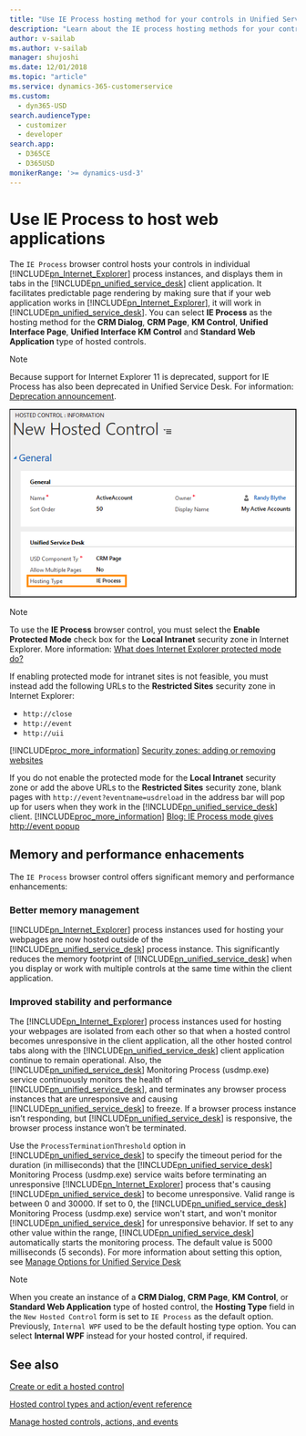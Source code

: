 ```yaml
---
title: "Use IE Process hosting method for your controls in Unified Service Desk | MicrosoftDocs"
description: "Learn about the IE process hosting methods for your controls in Unified Service Desk."
author: v-sailab
ms.author: v-sailab
manager: shujoshi
ms.date: 12/01/2018
ms.topic: "article"
ms.service: dynamics-365-customerservice
ms.custom: 
  - dyn365-USD
search.audienceType: 
  - customizer
  - developer
search.app: 
  - D365CE
  - D365USD
monikerRange: '>= dynamics-usd-3'
---
```


# Use IE Process to host web applications

 The `IE Process` browser control hosts your controls in individual [!INCLUDE[pn_Internet_Explorer](../includes/pn-internet-explorer.md)] process instances, and displays them in tabs in the [!INCLUDE[pn_unified_service_desk](../includes/pn-unified-service-desk.md)] client application. It facilitates predictable page rendering by making sure that if your web application works in [!INCLUDE[pn_Internet_Explorer](../includes/pn-internet-explorer.md)], it will work in [!INCLUDE[pn_unified_service_desk](../includes/pn-unified-service-desk.md)]. You can select **IE Process** as the hosting method for the **CRM Dialog**, **CRM Page**, **KM Control**, **Unified Interface Page**, **Unified Interface KM Control** and **Standard Web Application** type of hosted controls.

> [!Note]
>
> Because support for Internet Explorer 11 is deprecated, support for IE Process has also been deprecated in Unified Service Desk. For information: [Deprecation announcement](../customer-service/deprecations-customer-service.md#internetexplorer11).

 ![Hosting type in Unified Service Desk](../unified-service-desk/media/crm-itpro-usd-samplehostedcontrol.PNG "Hosting type in Unified Service Desk")

> [!NOTE]
> To use the **IE Process** browser control, you must select the **Enable Protected Mode** check box for the **Local Intranet** security zone in Internet Explorer. More information: [What does Internet Explorer protected mode do?](https://windows.microsoft.com/windows-vista/What-does-Internet-Explorer-protected-mode-do)
>
>  If enabling protected mode for intranet sites is not feasible, you must instead add the following URLs to the **Restricted Sites** security zone in Internet Explorer:
>
> - `http://close`
> - `http://event`
> - `http://uii`
>
> [!INCLUDE[proc_more_information](../includes/proc-more-information.md)] [Security zones: adding or removing websites](https://windows.microsoft.com/windows/security-zones-adding-removing-websites#1TC=windows-7)
>
>  If you do not enable the protected mode for the **Local Intranet** security zone or add the above URLs to the **Restricted Sites** security zone, blank pages with `http://event?eventname=usdreload` in the address bar will pop up for users when they work in the [!INCLUDE[pn_unified_service_desk](../includes/pn-unified-service-desk.md)] client. [!INCLUDE[proc_more_information](../includes/proc-more-information.md)] [Blog: IE Process mode gives http://event popup](https://blogs.msdn.microsoft.com/usd/2016/01/26/ie-process-mode-gives-httpevent-popup/)

## Memory and performance enhacements

The `IE Process` browser control offers significant memory and performance enhancements:

### Better memory management

[!INCLUDE[pn_Internet_Explorer](../includes/pn-internet-explorer.md)] process instances used for hosting your webpages are now hosted outside of the [!INCLUDE[pn_unified_service_desk](../includes/pn-unified-service-desk.md)] process instance. This significantly reduces the memory footprint of [!INCLUDE[pn_unified_service_desk](../includes/pn-unified-service-desk.md)] when you display or work with multiple controls at the same time within the client application.

### Improved stability and performance

The [!INCLUDE[pn_Internet_Explorer](../includes/pn-internet-explorer.md)] process instances used for hosting your webpages are isolated from each other so that when a hosted control becomes unresponsive in the client application, all the other hosted control tabs along with the [!INCLUDE[pn_unified_service_desk](../includes/pn-unified-service-desk.md)] client application continue to remain operational. Also, the [!INCLUDE[pn_unified_service_desk](../includes/pn-unified-service-desk.md)] Monitoring Process (usdmp.exe) service continuously monitors the health of [!INCLUDE[pn_unified_service_desk](../includes/pn-unified-service-desk.md)],  and terminates any browser process instances that are unresponsive and causing [!INCLUDE[pn_unified_service_desk](../includes/pn-unified-service-desk.md)] to freeze. If a browser process instance isn’t responding, but [!INCLUDE[pn_unified_service_desk](../includes/pn-unified-service-desk.md)] is responsive, the browser process instance won’t be terminated.

Use the `ProcessTerminationThreshold` option in [!INCLUDE[pn_unified_service_desk](../includes/pn-unified-service-desk.md)] to specify the timeout period for the duration (in milliseconds) that the [!INCLUDE[pn_unified_service_desk](../includes/pn-unified-service-desk.md)] Monitoring Process (usdmp.exe) service waits before terminating an unresponsive [!INCLUDE[pn_Internet_Explorer](../includes/pn-internet-explorer.md)] process that's causing [!INCLUDE[pn_unified_service_desk](../includes/pn-unified-service-desk.md)] to become unresponsive. Valid range is between 0 and 30000. If set to 0, the [!INCLUDE[pn_unified_service_desk](../includes/pn-unified-service-desk.md)] Monitoring Process (usdmp.exe) service won't start, and won't monitor [!INCLUDE[pn_unified_service_desk](../includes/pn-unified-service-desk.md)] for unresponsive behavior. If set to any other value within the range, [!INCLUDE[pn_unified_service_desk](../includes/pn-unified-service-desk.md)] automatically starts the monitoring process. The default value is 5000 milliseconds (5 seconds). For more information about setting this option, see [Manage Options for Unified Service Desk](admin/manage-options-unified-service-desk.md)

> [!NOTE]
>  When you create an instance of a **CRM Dialog**, **CRM Page**, **KM Control**, or **Standard Web Application** type of hosted control, the **Hosting Type** field in the `New Hosted Control` form is set to `IE Process` as the default option. Previously,  `Internal WPF` used to be the default hosting type option. You can select **Internal WPF** instead for your hosted control, if required.

## See also
 [Create or edit a hosted control](../unified-service-desk/create-edit-hosted-control.md)

 [Hosted control types and action/event reference](../unified-service-desk/hosted-control-types-action-event-reference.md)

 [Manage hosted controls, actions, and events](../unified-service-desk/manage-hosted-controls-actions-events.md)
